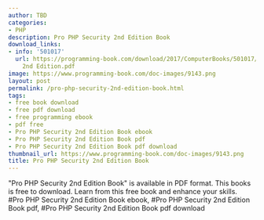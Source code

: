 ```yaml
---
author: TBD
categories:
- PHP
description: Pro PHP Security 2nd Edition Book
download_links:
- info: '501017'
  url: https://programming-book.com/download/2017/ComputerBooks/501017/Pro PHP Security
    2nd Edition.pdf
image: https://www.programming-book.com/doc-images/9143.png
layout: post
permalink: /pro-php-security-2nd-edition-book.html
tags:
- free book download
- free pdf download
- free programming ebook
- pdf free
- Pro PHP Security 2nd Edition Book ebook
- Pro PHP Security 2nd Edition Book pdf
- Pro PHP Security 2nd Edition Book pdf download
thumbnail_url: https://www.programming-book.com/doc-images/9143.png
title: Pro PHP Security 2nd Edition Book
---
```


 
<div class="item-desc text-justify">
  "Pro PHP Security 2nd Edition Book" is available in PDF format. This books is free to download. Learn from this free book and enhance your skills.
  <br>
  #Pro PHP Security 2nd Edition Book ebook, #Pro PHP Security 2nd Edition Book pdf, #Pro PHP Security 2nd Edition Book pdf download
</div>